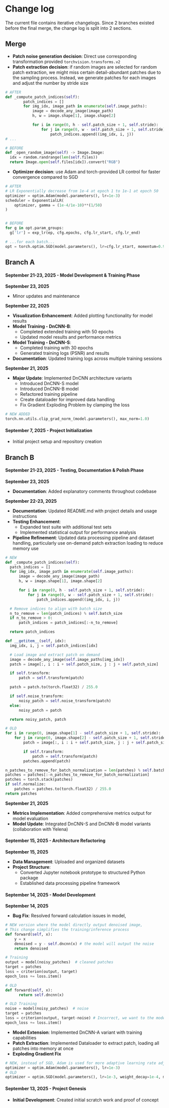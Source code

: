 # Change log

The current file contains iterative changelogs. Since 2 branches existed before the final merge, the change log is split into 2 sections.

## Merge
- **Patch noise generation decision**: Direct use corresponding transformation provided `torchvision.transforms.v2`
- **Patch extraction decision**: if random images are selected for random patch extraction, we might miss certain detail-abundant patches due to the sampling process. Instead, we generate patches for each images and adjust the number by stride size

```python
# AFTER
def _compute_patch_indices(self):
        patch_indices = []
        for img_idx, image_path in enumerate(self.image_paths):
            image = decode_any_image(image_path)
            h, w = image.shape[1], image.shape[2]

            for i in range(0, h - self.patch_size + 1, self.stride):
                for j in range(0, w - self.patch_size + 1, self.stride):
                    patch_indices.append((img_idx, i, j))
# ...

# BEFORE
def _open_random_image(self) -> Image.Image:
  idx = random.randrange(len(self.files))
  return Image.open(self.files[idx]).convert("RGB")
```

- **Optimizer decision**: use Adam and torch-provided LR control for faster convergence compared to SGD

```python
# AFTER
# LR Exponentially decrease from 1e-4 at epoch 1 to 1e-1 at epoch 50
optimizer = optim.Adam(model.parameters(), lr=1e-3)
scheduler = ExponentialLR(
    optimizer, gamma = (1e-4/1e-10)**(1/50) 
)


# BEFORE
for g in opt.param_groups:
  g['lr'] = exp_lr(ep, cfg.epochs, cfg.lr_start, cfg.lr_end)

# ...for each batch...
opt = torch.optim.SGD(model.parameters(), lr=cfg.lr_start, momentum=0.9, weight_decay=cfg.weight_decay)
```

## Branch A

#### September 21-23, 2025 - Model Development & Training Phase

**September 23, 2025**

- Minor updates and maintenance

**September 22, 2025**

- **Visualization Enhancement**: Added plotting functionality for model results
- **Model Training - DnCNN-B**:
  - Completed extended training with 50 epochs
  - Updated model results and performance metrics
- **Model Training - DnCNN-S**:
  - Completed training with 30 epochs
  - Generated training logs (PSNR) and results
- **Documentation**: Updated training logs across multiple training sessions

**September 21, 2025**

- **Major Update**: Implemented DnCNN architecture variants
  - Introduced DnCNN-S model
  - Introduced DnCNN-B model
  - Refactored training pipeline
  - Create dataloader for improved data handling
  - Fix Gradient Exploding Problem by clamping the loss

```python
# NEW ADDED
torch.nn.utils.clip_grad_norm_(model.parameters(), max_norm=1.0)
```

#### September 7, 2025 - Project Initialization

- Initial project setup and repository creation

## Branch B

#### September 21-23, 2025 - Testing, Documentation & Polish Phase

**September 23, 2025**

- **Documentation**: Added explanatory comments throughout codebase

**September 22-23, 2025**

- **Documentation**: Updated README.md with project details and usage instructions
- **Testing Enhancement**:
  - Expanded test suite with additional test sets
  - Implemented statistical output for performance analysis
- **Pipeline Refinement**: Updated data processing pipeline and dataset handling, particularly use on-demand patch extraction loading to reduce memory use

```python
# NEW
def _compute_patch_indices(self):
  patch_indices = []
  for img_idx, image_path in enumerate(self.image_paths):
      image = decode_any_image(image_path)
      h, w = image.shape[1], image.shape[2]

      for i in range(0, h - self.patch_size + 1, self.stride):
          for j in range(0, w - self.patch_size + 1, self.stride):
              patch_indices.append((img_idx, i, j))

  # Remove indices to align with batch size
  n_to_remove = len(patch_indices) % self.batch_size
  if n_to_remove > 0:
      patch_indices = patch_indices[:-n_to_remove]

  return patch_indices

def __getitem__(self, idx):
  img_idx, i, j = self.patch_indices[idx]

  # Load image and extract patch on demand
  image = decode_any_image(self.image_paths[img_idx])
  patch = image[:, i : i + self.patch_size, j : j + self.patch_size]

  if self.transform:
      patch = self.transform(patch)

  patch = patch.to(torch.float32) / 255.0

  if self.noise_transform:
      noisy_patch = self.noise_transform(patch)
  else:
      noisy_patch = patch

  return noisy_patch, patch
```

```python
# OLD
for i in range(0, image.shape[1] - self.patch_size + 1, self.stride):
    for j in range(0, image.shape[2] - self.patch_size + 1, self.stride):
        patch = image[:, i : i + self.patch_size, j : j + self.patch_size]

        if self.transform:
            patch = self.transform(patch)
        patches.append(patch)

n_patches_to_remove_for_batch_normalization = len(patches) % self.batch_size
patches = patches[:-n_patches_to_remove_for_batch_normalization]
patches = torch.stack(patches)
if self.normalize:
    patches = patches.to(torch.float32) / 255.0
return patches
```

**September 21, 2025**

- **Metrics Implementation**: Added comprehensive metrics output for model evaluation
- **Model Update**: Integrated DnCNN-S and DnCNN-B model variants (collaboration with Yelena)

#### September 15, 2025 - Architecture Refactoring

**September 15, 2025**

- **Data Management**: Uploaded and organized datasets
- **Project Structure**:
  - Converted Jupyter notebook prototype to structured Python package
  - Established data processing pipeline framework

#### September 14, 2025 - Model Development

**September 14, 2025**

- **Bug Fix**: Resolved forward calculation issues in model,

```python
# NEW version where the model directly output denoised image, 
# This change simplifies the training/inference process
def forward(self, x):
    y = x
    denoised = y - self.dncnn(x) # the model will output the noise
    return denoised

# Training 
output = model(noisy_patches)  # cleaned patches
target = patches
loss = criterion(output, target) 
epoch_loss += loss.item()

# OLD
def forward(self, x):
      return self.dncnn(x)

# OLD Training 
noise = model(noisy_patches)  # noise
target = patches
loss = criterion(output, target-noise) # Incorrect, we want to the model to learn the noise not final image
epoch_loss += loss.item()

```

- **Model Extension**: Implemented DnCNN-A variant with training capabilities
- **Patch Extraction**: Implemented Dataloader to extract patch, loading all patches into memory at once
- **Exploding Gradient Fix**

```python
# NEW, instead of SGD, Adam is used for more adaptive learning rate adjustment
optimizer = optim.Adam(model.parameters(), lr=1e-3)
# OLD
optimizer = optim.SGD(model.parameters(), lr=1e-3, weight_decay=1e-4, momentum=0.9)
```

#### September 13, 2025 - Project Genesis

- **Initial Development**: Created initial scratch work and proof of concept
